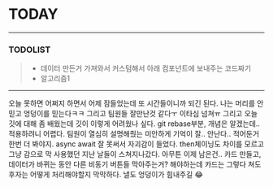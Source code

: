 # TODAY
----
### TODOLIST
> - 데이터 만든거 가져와서 커스텀해서 아래 컴포넌트에 보내주는 코드짜기
> - 알고리즘1



----
오늘 못하면 어쩌지 하면서 어제 잠들었는데 또 시간들이니까 되긴 된다. 나는 머리를 안믿고 엉덩이를 믿는다ㅋㅋ 그리고 팀원들 잘만난것 같다ㅜ 이타심 넘쳐ㅠ
그리고 오늘 깃에 대해 좀 배웠는데 깃이 이렇게 어려웠나 싶다. git rebase부분, 개념은 알겠는데.. 적용하려니 어렵다. 팀원이 열심히 설명해줬는 미안하게
기억이 잘.. 안난다.. 적어둔거 한번 더 봐야지.
async await 잘 못써서 자괴감이 들었다. then체이닝도 차이를 모르고 그냥 감으로 막 사용했던 지난 날들이 스쳐지나갔다. 
아무튼 이제 남은건.. 카드 만들고, 데이터가 바뀌는 동안 다른 비동기 버튼들 막아주는거? 해야하는데 카드는 그렇다 쳐도 후자는 어떻게 처리해야할지 막막하다.
낼도 엉덩이가 힘내주길 😂
